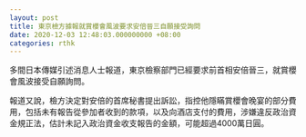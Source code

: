 ```yaml
---
layout: post
title: 東京檢方據報就賞櫻會風波要求安倍晉三自願接受詢問
date: 2020-12-03 12:48:03.000000000 +08:00
categories: rthk
---
```


多間日本傳媒引述消息人士報道，東京檢察部門已經要求前首相安倍晉三，就賞櫻會風波接受自願詢問。

報道又說，檢方決定對安倍的首席秘書提出訴訟，指控他隱瞞賞櫻會晚宴的部分費用，包括未有報告從參加者收到的款項，以及向酒店支付的費用，涉嫌違反政治資金規正法，估計未記入政治資金收支報告的金額，可能超過4000萬日圓。
